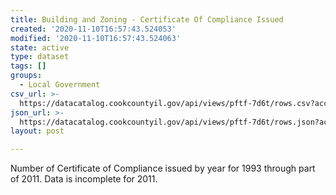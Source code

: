```yaml
---
title: Building and Zoning - Certificate Of Compliance Issued
created: '2020-11-10T16:57:43.524053'
modified: '2020-11-10T16:57:43.524063'
state: active
type: dataset
tags: []
groups:
  - Local Government
csv_url: >-
  https://datacatalog.cookcountyil.gov/api/views/pftf-7d6t/rows.csv?accessType=DOWNLOAD
json_url: >-
  https://datacatalog.cookcountyil.gov/api/views/pftf-7d6t/rows.json?accessType=DOWNLOAD
layout: post

---
```

Number of Certificate of Compliance issued by year for 1993 through part of 2011. Data is incomplete for 2011.
